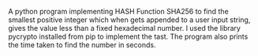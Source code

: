 A python program implementing HASH Function SHA256 to find the smallest positive integer which when gets appended to a user input string, gives the value less than a fixed hexadecimal number. I used the library pycrypto installed from pip to implement the tast. The program also prints the time taken to find the number in seconds.